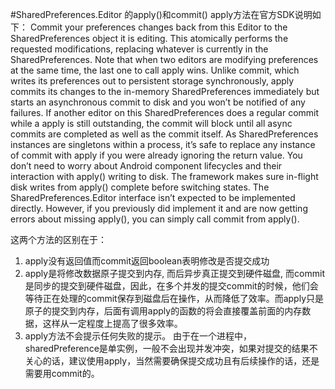 #SharedPreferences.Editor 的apply()和commit()
apply方法在官方SDK说明如下：
Commit your preferences changes back from this Editor to the SharedPreferences object it is editing. This atomically performs the requested modifications, replacing whatever is currently in the SharedPreferences.
Note that when two editors are modifying preferences at the same time, the last one to call apply wins.
Unlike commit, which writes its preferences out to persistent storage synchronously, apply commits its changes to the in-memory SharedPreferences immediately but starts an asynchronous commit to disk and you won’t be notified of any failures. If another editor on this SharedPreferences does a regular commit while a apply is still outstanding, the commit will block until all async commits are completed as well as the commit itself.
As SharedPreferences instances are singletons within a process, it’s safe to replace any instance of commit with apply if you were already ignoring the return value.
You don’t need to worry about Android component lifecycles and their interaction with apply() writing to disk. The framework makes sure in-flight disk writes from apply() complete before switching states.
The SharedPreferences.Editor interface isn’t expected to be implemented directly. However, if you previously did implement it and are now getting errors about missing apply(), you can simply call commit from apply().


这两个方法的区别在于： 

1. apply没有返回值而commit返回boolean表明修改是否提交成功 
2. apply是将修改数据原子提交到内存, 而后异步真正提交到硬件磁盘, 而commit是同步的提交到硬件磁盘，因此，在多个并发的提交commit的时候，他们会等待正在处理的commit保存到磁盘后在操作，从而降低了效率。而apply只是原子的提交到内存，后面有调用apply的函数的将会直接覆盖前面的内存数据，这样从一定程度上提高了很多效率。 
3. apply方法不会提示任何失败的提示。 
由于在一个进程中，sharedPreference是单实例，一般不会出现并发冲突，如果对提交的结果不关心的话，建议使用apply，当然需要确保提交成功且有后续操作的话，还是需要用commit的。